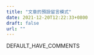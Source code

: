 ```yaml
---
title: "文章的預設留言模式"
date: 2021-12-20T12:22:33+0800
draft: false
url: ""
---
```


DEFAULT_HAVE_COMMENTS
